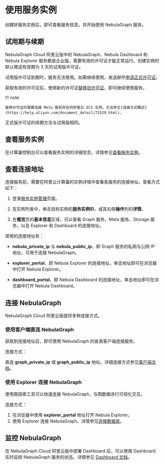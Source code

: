 # 使用服务实例

创建好服务实例后，即可查看服务信息，并开始使用 NebulaGraph 服务。

## 试用期与续期

NebulaGraph Cloud 阿里云版中的 NebulaGraph、Nebula Dashboard 和 Nebula Explorer 服务都是企业版，需要有效的许可证才能正常运行。创建实例时默认赠送有效期为 3 天的试用版许可证。

试用版许可证到期时，服务无法使用。如需继续使用，发送邮件[申请正式许可证](mailto:inquiry@vesoft.com)。

获取有效的许可证后，使用新的许可证[替换旧许可证](../../4.deployment-and-installation/deploy-license.md#nebula_graph_license_3)，即可继续使用服务。

!!! note

    替换许可证时需要连接 Meta 服务所在的阿里云 ECS 实例，方法参见[连接方式概述](https://help.aliyun.com/document_detail/71529.html)。

正式版许可证的续期方法与试用版相同。

## 查看服务实例

在计算巢控制台可以查看服务实例的详细信息，详情参见[查看服务实例](https://help.aliyun.com/document_detail/290838.html)。

## 查看连接地址

连接服务前，需要在阿里云计算巢的实例详情中查看各服务的连接地址。查看方式如下：

1. 登录[服务实例管理](https://computenest.console.aliyun.com/user/cn-hangzhou/serviceInstance/private)页面。

2. 在实例列表中，单击目标实例的**服务实例ID**，或其右侧**操作**列的**详情**。

3. 在**概览**页的**基本信息**区域，可以查看 Graph 服务、Meta 服务、Storage 服务，以及 Explorer 和 Dashboard 的连接地址。

常用的连接地址有：

- **nebula_private_ip** 与 **nebula_public_ip**，即 Graph 服务的私网与公网 IP 地址，可用于连接 NebulaGraph。

- **explorer_portal**，即 Nebula Explorer 的连接地址，单击地址即可在浏览器中打开 Nebula Explorer。

- **dashboard_portal**，即 Nebula Dashboard 的连接地址，单击地址即可在浏览器中打开 Nebula Dashboard。

## 连接 NebulaGraph

NebulaGraph Cloud 阿里云版提供多种连接方式。

### 使用客户端直连 NebulaGraph

获取到连接地址后，即可使用 NebulaGraph 的各类客户端连接服务。

连接方式：

直连 **graph_private_ip** 或 **graph_public_ip** 地址。详细连接方式参见[客户端文档](https://docs.nebula-graph.com.cn/{{nebula.release}}/14.client/1.nebula-client/)。

### 使用 Explorer 连接 NebulaGraph

使用图探索工具可以快速连接 NebulaGraph，与图数据进行可视化交互。

连接方式：

1. 在浏览器中使用 **explorer_portal** 地址打开 Nebula Explorer。
2. 使用 Explorer 连接 NebulaGraph。详情参见[连接数据库](https://docs.nebula-graph.com.cn/{{nebula.release}}/nebula-explorer/deploy-connect/ex-ug-connect/)。

## 监控 NebulaGraph

在 NebulaGraph Cloud 阿里云版中部署 Dashboard 后，可以使用 Dashboard 实时监控 NebulaGraph 服务的状态。详情参见 [Dashboard 文档](https://docs.nebula-graph.com.cn/{{nebula.release}}/nebula-dashboard-ent/1.what-is-dashboard-ent/)。
